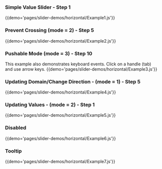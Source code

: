 ### Simple Value Slider - Step 1
{{demo='pages/slider-demos/horizontal/Example1.js'}}

### Prevent Crossing (mode = 2) - Step 5
{{demo='pages/slider-demos/horizontal/Example2.js'}}

### Pushable Mode (mode = 3) - Step 10
This example also demonstrates keyboard events. Click on a handle (tab) and use arrow keys.
{{demo='pages/slider-demos/horizontal/Example3.js'}}

### Updating Domain/Change Direction - (mode = 1) - Step 5
{{demo='pages/slider-demos/horizontal/Example4.js'}}

### Updating Values - (mode = 2) - Step 1
{{demo='pages/slider-demos/horizontal/Example5.js'}}

### Disabled
{{demo='pages/slider-demos/horizontal/Example6.js'}}

### Tooltip
{{demo='pages/slider-demos/horizontal/Example7.js'}}
